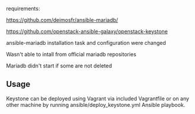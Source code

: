 requirements:

https://github.com/deimosfr/ansible-mariadb/

https://github.com/openstack-ansible-galaxy/openstack-keystone

ansible-mariadb installation task and configuration were changed

Wasn't able to intall from official mariadb repositories

Mariadb didn't start if some are not deleted

## Usage
Keystone can be deployed using Vagrant via included Vagrantfile or on any other machine by running
ansible/deploy_keystone.yml Ansible playbook.